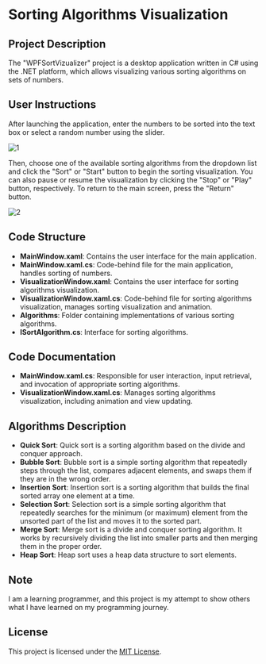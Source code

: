 # Sorting Algorithms Visualization

## Project Description
The "WPFSortVizualizer" project is a desktop application written in C# using the .NET platform, which allows visualizing various sorting algorithms on sets of numbers.

## User Instructions
After launching the application, enter the numbers to be sorted into the text box or select a random number using the slider. 

![1](https://github.com/Polinez/WPFSortVizualizer/assets/44930743/0d252769-54d6-474a-b011-d2f01a58b201)

Then, choose one of the available sorting algorithms from the dropdown list and click the "Sort" or "Start" button to begin the sorting visualization. You can also pause or resume the visualization by clicking the "Stop" or "Play" button, respectively. To return to the main screen, press the "Return" button.

![2](https://github.com/Polinez/WPFSortVizualizer/assets/44930743/42fa55da-6dde-4aaf-804c-0dd0099b1f93)


## Code Structure
- **MainWindow.xaml**: Contains the user interface for the main application.
- **MainWindow.xaml.cs**: Code-behind file for the main application, handles sorting of numbers.
- **VisualizationWindow.xaml**: Contains the user interface for sorting algorithms visualization.
- **VisualizationWindow.xaml.cs**: Code-behind file for sorting algorithms visualization, manages sorting visualization and animation.
- **Algorithms**: Folder containing implementations of various sorting algorithms.
- **ISortAlgorithm.cs**: Interface for sorting algorithms.

## Code Documentation
- **MainWindow.xaml.cs**: Responsible for user interaction, input retrieval, and invocation of appropriate sorting algorithms.
- **VisualizationWindow.xaml.cs**: Manages sorting algorithms visualization, including animation and view updating.

## Algorithms Description
- **Quick Sort**: Quick sort is a sorting algorithm based on the divide and conquer approach.
- **Bubble Sort**: Bubble sort is a simple sorting algorithm that repeatedly steps through the list, compares adjacent elements, and swaps them if they are in the wrong order.
- **Insertion Sort**: Insertion sort is a sorting algorithm that builds the final sorted array one element at a time.
- **Selection Sort**: Selection sort is a simple sorting algorithm that repeatedly searches for the minimum (or maximum) element from the unsorted part of the list and moves it to the sorted part.
- **Merge Sort**: Merge sort is a divide and conquer sorting algorithm. It works by recursively dividing the list into smaller parts and then merging them in the proper order.
- **Heap Sort**: Heap sort uses a heap data structure to sort elements.

## Note
I am a learning programmer, and this project is my attempt to show others what I have learned on my programming journey.

## License
This project is licensed under the [MIT License](https://opensource.org/licenses/MIT).
